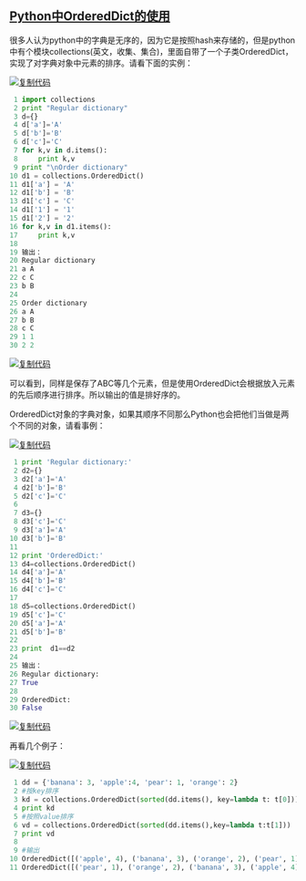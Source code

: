 ## [Python中OrderedDict的使用](https://www.cnblogs.com/notzy/p/9312049.html)



很多人认为python中的字典是无序的，因为它是按照hash来存储的，但是python中有个模块collections(英文，收集、集合)，里面自带了一个子类OrderedDict，实现了对字典对象中元素的排序。请看下面的实例：

[![复制代码](https://common.cnblogs.com/images/copycode.gif)](javascript:void(0);)

```python
 1 import collections
 2 print "Regular dictionary"
 3 d={}
 4 d['a']='A'
 5 d['b']='B'
 6 d['c']='C'
 7 for k,v in d.items():
 8     print k,v 
 9 print "\nOrder dictionary"
10 d1 = collections.OrderedDict()
11 d1['a'] = 'A'
12 d1['b'] = 'B'
13 d1['c'] = 'C'
14 d1['1'] = '1'
15 d1['2'] = '2'
16 for k,v in d1.items():
17     print k,v
18 
19 输出：
20 Regular dictionary
21 a A
22 c C
23 b B
24 
25 Order dictionary
26 a A
27 b B
28 c C
29 1 1
30 2 2
```

[![复制代码](https://common.cnblogs.com/images/copycode.gif)](javascript:void(0);)

可以看到，同样是保存了ABC等几个元素，但是使用OrderedDict会根据放入元素的先后顺序进行排序。所以输出的值是排好序的。

OrderedDict对象的字典对象，如果其顺序不同那么Python也会把他们当做是两个不同的对象，请看事例：

[![复制代码](https://common.cnblogs.com/images/copycode.gif)](javascript:void(0);)

```python
 1 print 'Regular dictionary:'
 2 d2={}
 3 d2['a']='A'
 4 d2['b']='B'
 5 d2['c']='C'
 6 
 7 d3={}
 8 d3['c']='C'
 9 d3['a']='A'
10 d3['b']='B' 
11 
12 print 'OrderedDict:'
13 d4=collections.OrderedDict()
14 d4['a']='A'
15 d4['b']='B'
16 d4['c']='C'
17  
18 d5=collections.OrderedDict()
19 d5['c']='C'
20 d5['a']='A'
21 d5['b']='B'
22 
23 print  d1==d2
24 
25 输出：
26 Regular dictionary:
27 True
28  
29 OrderedDict:
30 False
```

[![复制代码](https://common.cnblogs.com/images/copycode.gif)](javascript:void(0);)

再看几个例子：

[![复制代码](https://common.cnblogs.com/images/copycode.gif)](javascript:void(0);)

```python
 1 dd = {'banana': 3, 'apple':4, 'pear': 1, 'orange': 2}
 2 #按key排序
 3 kd = collections.OrderedDict(sorted(dd.items(), key=lambda t: t[0]))
 4 print kd
 5 #按照value排序
 6 vd = collections.OrderedDict(sorted(dd.items(),key=lambda t:t[1]))
 7 print vd
 8 
 9 #输出
10 OrderedDict([('apple', 4), ('banana', 3), ('orange', 2), ('pear', 1)])
11 OrderedDict([('pear', 1), ('orange', 2), ('banana', 3), ('apple', 4)])
```